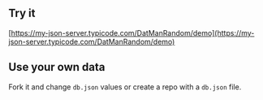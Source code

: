 ## Try it

[https://my-json-server.typicode.com/DatManRandom/demo](https://my-json-server.typicode.com/DatManRandom/demo)

## Use your own data

Fork it and change `db.json` values or create a repo with a `db.json` file.

